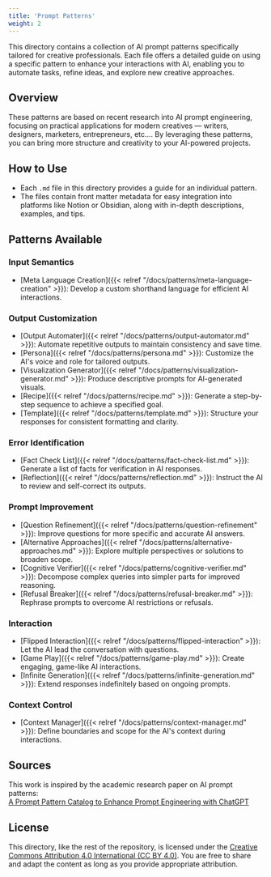 ```yaml
---
title: 'Prompt Patterns'
weight: 2
---
```


This directory contains a collection of AI prompt patterns specifically tailored for creative professionals. Each file offers a detailed guide on using a specific pattern to enhance your interactions with AI, enabling you to automate tasks, refine ideas, and explore new creative approaches.

## Overview

These patterns are based on recent research into AI prompt engineering, focusing on practical applications for modern creatives — writers, designers, marketers, entrepreneurs, etc.... By leveraging these patterns, you can bring more structure and creativity to your AI-powered projects.

## How to Use

- Each `.md` file in this directory provides a guide for an individual pattern.
- The files contain front matter metadata for easy integration into platforms like Notion or Obsidian, along with in-depth descriptions, examples, and tips.

## Patterns Available

### Input Semantics
- [Meta Language Creation]({{< relref "/docs/patterns/meta-language-creation" >}}): Develop a custom shorthand language for efficient AI interactions.

### Output Customization
- [Output Automater]({{< relref "/docs/patterns/output-automator.md" >}}): Automate repetitive outputs to maintain consistency and save time.
- [Persona]({{< relref "/docs/patterns/persona.md" >}}): Customize the AI's voice and role for tailored outputs.
- [Visualization Generator]({{< relref "/docs/patterns/visualization-generator.md" >}}): Produce descriptive prompts for AI-generated visuals.
- [Recipe]({{< relref "/docs/patterns/recipe.md" >}}): Generate a step-by-step sequence to achieve a specified goal.
- [Template]({{< relref "/docs/patterns/template.md" >}}): Structure your responses for consistent formatting and clarity.

### Error Identification
- [Fact Check List]({{< relref "/docs/patterns/fact-check-list.md" >}}): Generate a list of facts for verification in AI responses.
- [Reflection]({{< relref "/docs/patterns/reflection.md" >}}): Instruct the AI to review and self-correct its outputs.

### Prompt Improvement
- [Question Refinement]({{< relref "/docs/patterns/question-refinement" >}}): Improve questions for more specific and accurate AI answers.
- [Alternative Approaches]({{< relref "/docs/patterns/alternative-approaches.md" >}}): Explore multiple perspectives or solutions to broaden scope.
- [Cognitive Verifier]({{< relref "/docs/patterns/cognitive-verifier.md" >}}): Decompose complex queries into simpler parts for improved reasoning.
- [Refusal Breaker]({{< relref "/docs/patterns/refusal-breaker.md" >}}): Rephrase prompts to overcome AI restrictions or refusals.

### Interaction
- [Flipped Interaction]({{< relref "/docs/patterns/flipped-interaction" >}}): Let the AI lead the conversation with questions.
- [Game Play]({{< relref "/docs/patterns/game-play.md" >}}): Create engaging, game-like AI interactions.
- [Infinite Generation]({{< relref "/docs/patterns/infinite-generation.md" >}}): Extend responses indefinitely based on ongoing prompts.

### Context Control
- [Context Manager]({{< relref "/docs/patterns/context-manager.md" >}}): Define boundaries and scope for the AI's context during interactions.

## Sources

This work is inspired by the academic research paper on AI prompt patterns:  
[A Prompt Pattern Catalog to Enhance Prompt Engineering with ChatGPT](https://arxiv.org/abs/2302.11382)

## License

This directory, like the rest of the repository, is licensed under the [Creative Commons Attribution 4.0 International (CC BY 4.0)](../LICENSE). You are free to share and adapt the content as long as you provide appropriate attribution.